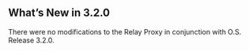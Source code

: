 
## What’s New in 3.2.0

There were no modifications to the Relay Proxy in conjunction with O.S. Release 3.2.0.


